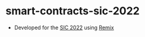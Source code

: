 # smart-contracts-sic-2022
- Developed for the [SIC 2022](https://www.even3.com.br/sic_2022/) using [Remix](https://remix.ethereum.org/)

